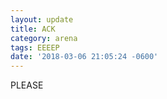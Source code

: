 ```yaml
---
layout: update
title: ACK
category: arena
tags: EEEEP
date: '2018-03-06 21:05:24 -0600'
---
```


PLEASE
